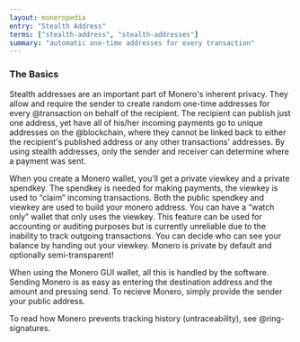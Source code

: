 ```yaml
---
layout: moneropedia
entry: "Stealth Address"
terms: ["stealth-address", "stealth-addresses"]
summary: "automatic one-time addresses for every transaction"
---
```


### The Basics

Stealth addresses are an important part of Monero's inherent privacy. They allow and require the sender to create random one-time addresses for every @transaction on behalf of the recipient. The recipient can publish just one address, yet have all of his/her incoming payments go to unique addresses on the @blockchain, where they cannot be linked back to either the recipient's published address or any other transactions' addresses. By using stealth addresses, only the sender and receiver can determine where a payment was sent.

When you create a Monero wallet, you’ll get a private viewkey and a private spendkey. The spendkey is needed for making payments, the viewkey is used to “claim” incoming transactions. Both the public spendkey and viewkey are used to build your monero address. You can have a “watch only” wallet that only uses the viewkey. This feature can be used for accounting or auditing purposes but is currently unreliable due to the inability to track outgoing transactions. You can decide who can see your balance by handing out your viewkey. Monero is private by default and optionally semi-transparent!

When using the Monero GUI wallet, all this is handled by the software.  Sending Monero is as easy as entering the destination address and the amount and pressing send.  To recieve Monero, simply provide the sender your public address.

To read how Monero prevents tracking history (untraceability), see @ring-signatures.
